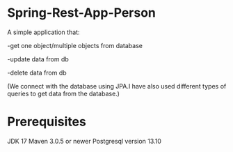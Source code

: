 # Spring-Rest-App-Person

A simple application that:

-get one object/multiple objects from database

-update data from db

-delete data from db

(We connect with the database using JPA.Ι have also used different types of queries to get data from the database.)



# Prerequisites
JDK 17
Maven 3.0.5 or newer
Postgresql version 13.10
